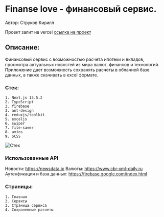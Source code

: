 # Finanse love - финансовый сервис.

Автор: Струков Кирилл

Проект залит на vercel
[cсылка на проект](https://finanse-helper.vercel.app)

## Описание:

Финансовый сервис с возможностью расчета ипотеки и вкладов, просмотра актуальных новостей из мира валют, финансов и технологий. Приложение дает возможность сохранять расчеты в облачной базе данных, а также скачивать в excel формате.

### Стек:

    1. Next.js 13.5.2
    2. TypeScript
    2. firebase
    3. ant-design
    4. reduxjs/toolkit
    5. exceljs
    6. swiper
    7. file-saver
    8. axios
    9. SCSS

![Стек](https://i.postimg.cc/XYwjF16x/asd.png)

### Использованные API

Новости: https://newsdata.io
Валюты: https://www.cbr-xml-daily.ru
Аутенфикация и база данных: https://firebase.google.com/index.html

### Страницы:

    1. Главная
    2. Сервисы
    3. Страница сервиса
    4. Сохраненные расчеты
